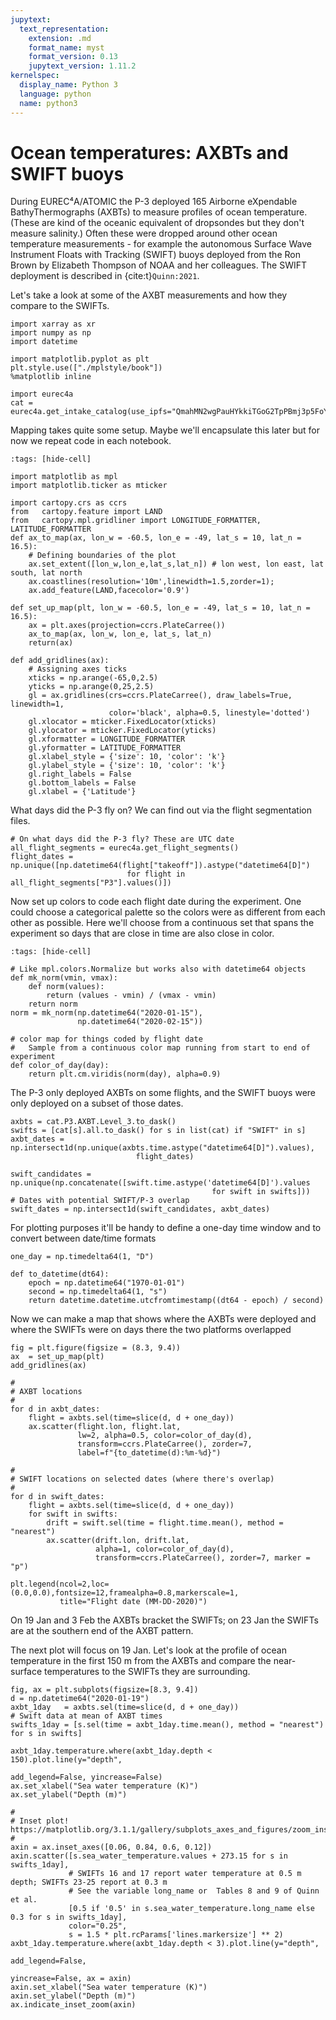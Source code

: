 ```yaml
---
jupytext:
  text_representation:
    extension: .md
    format_name: myst
    format_version: 0.13
    jupytext_version: 1.11.2
kernelspec:
  display_name: Python 3
  language: python
  name: python3
---
```


# Ocean temperatures: AXBTs and SWIFT buoys

During EUREC⁴A/ATOMIC the P-3 deployed 165 Airborne eXpendable BathyThermographs (AXBTs)
to measure profiles of ocean temperature. (These are kind of the oceanic equivalent of
dropsondes but they don't measure salinity.) Often these were dropped around
other ocean temperature measurements - for example the autonomous
Surface Wave Instrument Floats with Tracking (SWIFT) buoys deployed from the
Ron Brown by Elizabeth Thompson of NOAA and her colleagues. The SWIFT deployment
is described in {cite:t}`Quinn:2021`.

Let's take a look at some of the AXBT measurements and how they compare to the
SWIFTs.

```{code-cell} ipython3
import xarray as xr
import numpy as np
import datetime

import matplotlib.pyplot as plt
plt.style.use(["./mplstyle/book"])
%matplotlib inline

import eurec4a
cat = eurec4a.get_intake_catalog(use_ipfs="QmahMN2wgPauHYkkiTGoG2TpPBmj3p5FoYJAq9uE9iXT9N")
```

Mapping takes quite some setup. Maybe we'll encapsulate this later but for now we repeat code
in each notebook.

```{code-cell} ipython3
:tags: [hide-cell]

import matplotlib as mpl
import matplotlib.ticker as mticker

import cartopy.crs as ccrs
from   cartopy.feature import LAND
from   cartopy.mpl.gridliner import LONGITUDE_FORMATTER, LATITUDE_FORMATTER
def ax_to_map(ax, lon_w = -60.5, lon_e = -49, lat_s = 10, lat_n = 16.5):
    # Defining boundaries of the plot
    ax.set_extent([lon_w,lon_e,lat_s,lat_n]) # lon west, lon east, lat south, lat north
    ax.coastlines(resolution='10m',linewidth=1.5,zorder=1);
    ax.add_feature(LAND,facecolor='0.9')

def set_up_map(plt, lon_w = -60.5, lon_e = -49, lat_s = 10, lat_n = 16.5):
    ax = plt.axes(projection=ccrs.PlateCarree())
    ax_to_map(ax, lon_w, lon_e, lat_s, lat_n)
    return(ax)

def add_gridlines(ax):
    # Assigning axes ticks
    xticks = np.arange(-65,0,2.5)
    yticks = np.arange(0,25,2.5)
    gl = ax.gridlines(crs=ccrs.PlateCarree(), draw_labels=True, linewidth=1,
                      color='black', alpha=0.5, linestyle='dotted')
    gl.xlocator = mticker.FixedLocator(xticks)
    gl.ylocator = mticker.FixedLocator(yticks)
    gl.xformatter = LONGITUDE_FORMATTER
    gl.yformatter = LATITUDE_FORMATTER
    gl.xlabel_style = {'size': 10, 'color': 'k'}
    gl.ylabel_style = {'size': 10, 'color': 'k'}
    gl.right_labels = False
    gl.bottom_labels = False
    gl.xlabel = {'Latitude'}
```

What days did the P-3 fly on? We can find out via the flight segmentation files.

```{code-cell} ipython3
# On what days did the P-3 fly? These are UTC date
all_flight_segments = eurec4a.get_flight_segments()
flight_dates = np.unique([np.datetime64(flight["takeoff"]).astype("datetime64[D]")
                          for flight in all_flight_segments["P3"].values()])
```

Now set up colors to code each flight date during the experiment. One could choose
a categorical palette so the colors were as different from each other as possible.
Here we'll choose from a continuous set that spans the experiment so days that are
close in time are also close in color.

```{code-cell} ipython3
:tags: [hide-cell]

# Like mpl.colors.Normalize but works also with datetime64 objects
def mk_norm(vmin, vmax):
    def norm(values):
        return (values - vmin) / (vmax - vmin)
    return norm
norm = mk_norm(np.datetime64("2020-01-15"),
               np.datetime64("2020-02-15"))

# color map for things coded by flight date
#   Sample from a continuous color map running from start to end of experiment
def color_of_day(day):
    return plt.cm.viridis(norm(day), alpha=0.9)
```

The P-3 only deployed AXBTs on some flights, and the SWIFT buoys were only deployed
on a subset of those dates.

```{code-cell} ipython3
axbts = cat.P3.AXBT.Level_3.to_dask()
swifts = [cat[s].all.to_dask() for s in list(cat) if "SWIFT" in s]
axbt_dates = np.intersect1d(np.unique(axbts.time.astype("datetime64[D]").values),
                            flight_dates)

swift_candidates = np.unique(np.concatenate([swift.time.astype('datetime64[D]').values
                                             for swift in swifts]))
# Dates with potential SWIFT/P-3 overlap
swift_dates = np.intersect1d(swift_candidates, axbt_dates)
```

For plotting purposes it'll be handy to define a one-day time window and to convert between date/time formats

```{code-cell} ipython3
one_day = np.timedelta64(1, "D")

def to_datetime(dt64):
    epoch = np.datetime64("1970-01-01")
    second = np.timedelta64(1, "s")
    return datetime.datetime.utcfromtimestamp((dt64 - epoch) / second)
```

Now we can make a map that shows where the AXBTs were deployed and where the SWIFTs
were on days there the two platforms overlapped

```{code-cell} ipython3
fig = plt.figure(figsize = (8.3, 9.4))
ax  = set_up_map(plt)
add_gridlines(ax)

#
# AXBT locations
#
for d in axbt_dates:
    flight = axbts.sel(time=slice(d, d + one_day))
    ax.scatter(flight.lon, flight.lat,
               lw=2, alpha=0.5, color=color_of_day(d),
               transform=ccrs.PlateCarree(), zorder=7,
               label=f"{to_datetime(d):%m-%d}")

#
# SWIFT locations on selected dates (where there's overlap)
#
for d in swift_dates:
    flight = axbts.sel(time=slice(d, d + one_day))
    for swift in swifts:
        drift = swift.sel(time = flight.time.mean(), method = "nearest")
        ax.scatter(drift.lon, drift.lat,
                   alpha=1, color=color_of_day(d),
                   transform=ccrs.PlateCarree(), zorder=7, marker = "p")

plt.legend(ncol=2,loc=(0.0,0.0),fontsize=12,framealpha=0.8,markerscale=1,
           title="Flight date (MM-DD-2020)")
```

On 19 Jan and 3 Feb the AXBTs bracket the SWIFTs; on 23 Jan the SWIFTs are at
the southern end of the AXBT pattern.

The next plot will focus on 19 Jan.
Let's look at the profile of ocean temperature in the first 150 m from the AXBTs
and compare the near-surface temperatures to the SWIFTs they are surrounding.

```{code-cell} ipython3
fig, ax = plt.subplots(figsize=[8.3, 9.4])
d = np.datetime64("2020-01-19")
axbt_1day   = axbts.sel(time=slice(d, d + one_day))
# Swift data at mean of AXBT times
swifts_1day = [s.sel(time = axbt_1day.time.mean(), method = "nearest") for s in swifts]

axbt_1day.temperature.where(axbt_1day.depth < 150).plot.line(y="depth",
                                                             add_legend=False, yincrease=False)
ax.set_xlabel("Sea water temperature (K)")
ax.set_ylabel("Depth (m)")

#
# Inset plot! https://matplotlib.org/3.1.1/gallery/subplots_axes_and_figures/zoom_inset_axes.html
#
axin = ax.inset_axes([0.06, 0.84, 0.6, 0.12])
axin.scatter([s.sea_water_temperature.values + 273.15 for s in swifts_1day],
             # SWIFTs 16 and 17 report water temperature at 0.5 m depth; SWIFTs 23-25 report at 0.3 m
             # See the variable long_name or  Tables 8 and 9 of Quinn et al.
             [0.5 if '0.5' in s.sea_water_temperature.long_name else 0.3 for s in swifts_1day],
             color="0.25",
             s = 1.5 * plt.rcParams['lines.markersize'] ** 2)
axbt_1day.temperature.where(axbt_1day.depth < 3).plot.line(y="depth",
                                                           add_legend=False,
                                                           yincrease=False, ax = axin)
axin.set_xlabel("Sea water temperature (K)")
axin.set_ylabel("Depth (m)")
ax.indicate_inset_zoom(axin)
```
